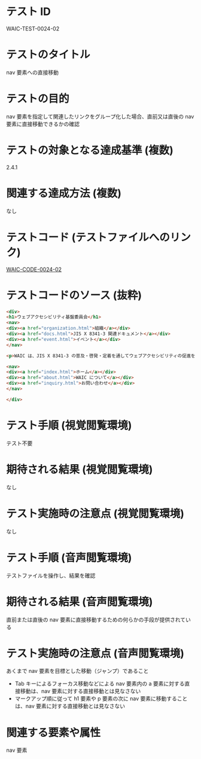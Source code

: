 

# テスト ID
WAIC-TEST-0024-02

# テストのタイトル
nav 要素への直接移動

# テストの目的
nav 要素を指定して関連したリンクをグループ化した場合、直前又は直後の nav 要素に直接移動できるかの確認

# テストの対象となる達成基準 (複数)
2.4.1

# 関連する達成方法 (複数)
なし

# テストコード (テストファイルへのリンク)
[WAIC-CODE-0024-02](https://waic.github.io/as_test/WAIC-CODE/WAIC-CODE-0024-02.html)

# テストコードのソース (抜粋)
```html
<div>
<h1>ウェブアクセシビリティ基盤委員会</h1>
<nav>
<div><a href="organization.html">組織</a></div>
<div><a href="docs.html">JIS X 8341-3 関連ドキュメント</a></div>
<div><a href="event.html">イベント</a></div>
</nav>

<p>WAIC は、JIS X 8341-3 の普及・啓発・定着を通してウェブアクセシビリティの促進を目指して活動しています。</p>

<nav>
<div><a href="index.html">ホーム</a></div>
<div><a href="about.html">WAIC について</a></div>
<div><a href="inquiry.html">お問い合わせ</a></div>
</nav>

</div>

```
# テスト手順 (視覚閲覧環境)
テスト不要

# 期待される結果 (視覚閲覧環境)
なし

# テスト実施時の注意点 (視覚閲覧環境)
なし

# テスト手順 (音声閲覧環境)
テストファイルを操作し、結果を確認

# 期待される結果 (音声閲覧環境)
直前または直後の nav 要素に直接移動するための何らかの手段が提供されている

# テスト実施時の注意点 (音声閲覧環境)
あくまで nav 要素を目標とした移動（ジャンプ）であること
- Tab キーによるフォーカス移動などによる nav 要素内の a 要素に対する直接移動は、nav 要素に対する直接移動とは見なさない
- マークアップ順に従って h1 要素や p 要素の次に nav 要素に移動することは、nav 要素に対する直接移動とは見なさない

# 関連する要素や属性
nav 要素


